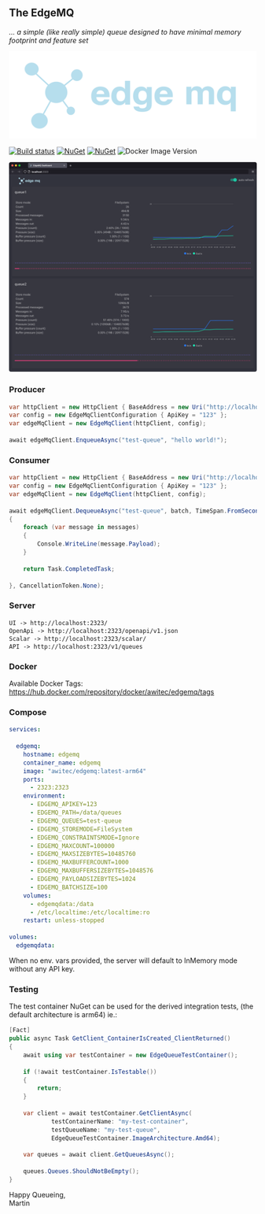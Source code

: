 ## The EdgeMQ

 *... a simple (like really simple) queue designed to have minimal memory footprint and feature set*

![logo](https://github.com/martinstanek/edgemq/blob/develop/misc/logo.svg?raw=true)

[![Build status](https://awitec.visualstudio.com/Awitec/_apis/build/status/edgemq)](https://awitec.visualstudio.com/Awitec/_build/latest?definitionId=52)
[![NuGet](https://img.shields.io/nuget/v/Awitec.EdgeMq.Client.svg)](https://www.nuget.org/packages/Awitec.EdgeMq.Client)
[![NuGet](https://img.shields.io/nuget/v/Awitec.EdgeMq.TestContainer.svg)](https://www.nuget.org/packages/Awitec.EdgeMq.TestContainer)
![Docker Image Version](https://img.shields.io/docker/v/awitec/edgemq)

![logo](https://github.com/martinstanek/edgemq/blob/develop/misc/ui.png?raw=true)

### Producer

```csharp
var httpClient = new HttpClient { BaseAddress = new Uri("http://localhost:2323") };
var config = new EdgeMqClientConfiguration { ApiKey = "123" };
var edgeMqClient = new EdgeMqClient(httpClient, config);

await edgeMqClient.EnqueueAsync("test-queue", "hello world!");
```

### Consumer

```csharp
var httpClient = new HttpClient { BaseAddress = new Uri("http://localhost:2323") };
var config = new EdgeMqClientConfiguration { ApiKey = "123" };
var edgeMqClient = new EdgeMqClient(httpClient, config);

await edgeMqClient.DequeueAsync("test-queue", batch, TimeSpan.FromSeconds(1), messages =>
{
    foreach (var message in messages)
    {
        Console.WriteLine(message.Payload);
    }

    return Task.CompletedTask;

}, CancellationToken.None);
```

### Server

```
UI -> http://localhost:2323/
OpenApi -> http://localhost:2323/openapi/v1.json
Scalar -> http://localhost:2323/scalar/
API -> http://localhost:2323/v1/queues
```
### Docker

Available Docker Tags: https://hub.docker.com/repository/docker/awitec/edgemq/tags

### Compose

```yml
services:

  edgemq:
    hostname: edgemq
    container_name: edgemq
    image: "awitec/edgemq:latest-arm64"
    ports:
      - 2323:2323
    environment:
      - EDGEMQ_APIKEY=123
      - EDGEMQ_PATH=/data/queues
      - EDGEMQ_QUEUES=test-queue
      - EDGEMQ_STOREMODE=FileSystem
      - EDGEMQ_CONSTRAINTSMODE=Ignore
      - EDGEMQ_MAXCOUNT=100000
      - EDGEMQ_MAXSIZEBYTES=10485760
      - EDGEMQ_MAXBUFFERCOUNT=1000
      - EDGEMQ_MAXBUFFERSIZEBYTES=1048576
      - EDGEMQ_PAYLOADSIZEBYTES=1024
      - EDGEMQ_BATCHSIZE=100
    volumes:
      - edgemqdata:/data
      - /etc/localtime:/etc/localtime:ro
    restart: unless-stopped

volumes:
  edgemqdata:
```

When no env. vars provided, the server will default to InMemory mode without any API key.

### Testing

The test container NuGet can be used for the derived integration tests, (the default architecture is arm64) ie.:

```csharp
[Fact]
public async Task GetClient_ContainerIsCreated_ClientReturned()
{
    await using var testContainer = new EdgeQueueTestContainer();

    if (!await testContainer.IsTestable())
    {
        return;
    }

    var client = await testContainer.GetClientAsync(
            testContainerName: "my-test-container", 
            testQueueName: "my-test-queue", 
            EdgeQueueTestContainer.ImageArchitecture.Amd64);
     
    var queues = await client.GetQueuesAsync();

    queues.Queues.ShouldNotBeEmpty();
}
```


Happy Queueing,\
Martin